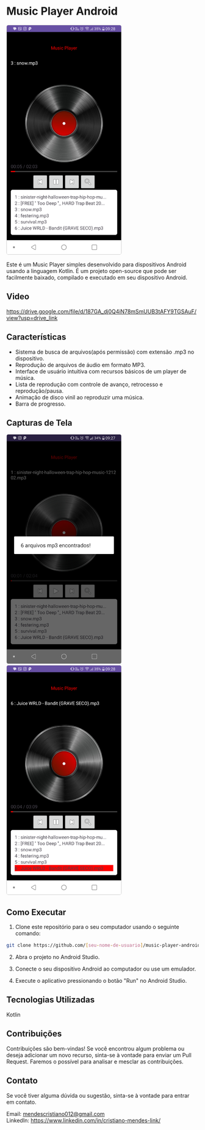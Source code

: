 # Music Player Android

<img src="screenshots/Screenshot_20230719-092801.png" alt="Jogo da Velha" style="width: 300px; border: 1px solid #ccc; border-radius: 5px;">


Este é um Music Player simples desenvolvido para dispositivos Android usando a linguagem Kotlin. É um projeto open-source que pode ser facilmente baixado, compilado e executado em seu dispositivo Android.

## Video
https://drive.google.com/file/d/187GA_dj0Q4iN78mSmUUB3tAFY9TGSAuF/view?usp=drive_link

## Características

- Sistema de busca de arquivos(após permissão) com extensão .mp3 no dispositivo.
- Reprodução de arquivos de áudio em formato MP3.
- Interface de usuário intuitiva com recursos básicos de um player de música.
- Lista de reprodução com controle de avanço, retrocesso e reprodução/pausa.
- Animação de disco vinil ao reproduzir uma música.
- Barra de progresso.

## Capturas de Tela

<div>
  <img src="screenshots/Screenshot_20230719-092748.png" alt="Jogo da Velha" style="width: 300px; border: 1px solid #ccc; border-radius: 5px;">
  <img src="screenshots/Screenshot_20230719-092819.png" alt="Jogo da Velha" style="width: 300px; border: 1px solid #ccc; border-radius: 5px;">  
</div>


## Como Executar

1. Clone este repositório para o seu computador usando o seguinte comando:

```bash
git clone https://github.com/[seu-nome-de-usuario]/music-player-android.git
```
2. Abra o projeto no Android Studio.

3. Conecte o seu dispositivo Android ao computador ou use um emulador.

4. Execute o aplicativo pressionando o botão "Run" no Android Studio.

## Tecnologias Utilizadas
Kotlin

## Contribuições
Contribuições são bem-vindas! Se você encontrou algum problema ou deseja adicionar um novo recurso, sinta-se à vontade para enviar um Pull Request. Faremos o possível para analisar e mesclar as contribuições.

## Contato
Se você tiver alguma dúvida ou sugestão, sinta-se à vontade para entrar em contato.

Email: mendescristiano012@gmail.com <br>
LinkedIn: https://www.linkedin.com/in/cristiano-mendes-link/
